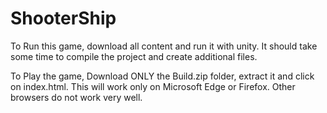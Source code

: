 # ShooterShip

To Run this game, download all content and run it with unity. It should take some time to compile the project and create additional files. 

To Play the game, Download ONLY the Build.zip folder, extract it and click on index.html. This will work only on Microsoft Edge or Firefox. Other browsers do not work very well.
